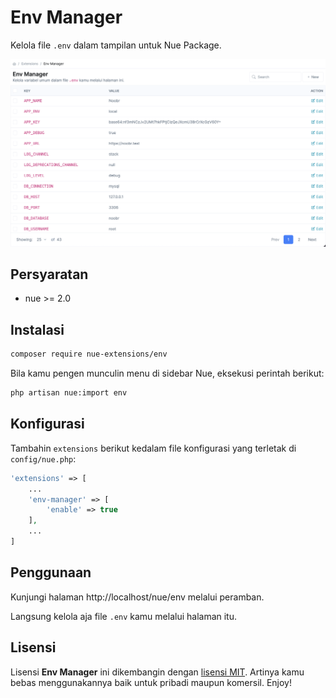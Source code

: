 Env Manager
======

Kelola file `.env` dalam tampilan untuk Nue Package.

![ss-env](https://raw.githubusercontent.com/novay/imagehost/master/github/nue-extensions-env.png)

## Persyaratan

* nue >= 2.0

## Instalasi

```bash
composer require nue-extensions/env
```

Bila kamu pengen munculin menu di sidebar Nue, eksekusi perintah berikut:
```bash
php artisan nue:import env
```

## Konfigurasi

Tambahin `extensions` berikut kedalam file konfigurasi yang terletak di `config/nue.php`:

```php
'extensions' => [
	...
    'env-manager' => [
        'enable' => true
    ], 
    ...
]
```

## Penggunaan

Kunjungi halaman http://localhost/nue/env melalui peramban.

Langsung kelola aja file `.env` kamu melalui halaman itu.

## Lisensi

Lisensi **Env Manager** ini dikembangin dengan [lisensi MIT](LICENSE.md). Artinya kamu bebas menggunakannya baik untuk pribadi maupun komersil. Enjoy!